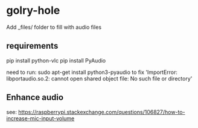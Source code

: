 # golry-hole
 
Add _files/ folder to fill with audio files

## requirements
pip install python-vlc
pip install PyAudio

need to run: sudo apt-get install python3-pyaudio 
to fix 'ImportError: libportaudio.so.2: cannot open shared object file: No such file or directory'

## Enhance audio
see: https://raspberrypi.stackexchange.com/questions/106827/how-to-increase-mic-input-volume